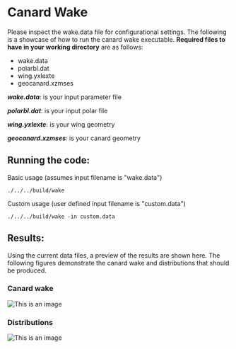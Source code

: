 # Canard Wake

Please inspect the wake.data file for configurational settings. The following is a showcase of how to run the canard wake executable. 
**Required files to have in your working directory** are as follows:

* wake.data 
* polarbl.dat
* wing.yxlexte 
* geocanard.xzmses

***wake.data***: is your input parameter file

***polarbl.dat***: is your input polar file

***wing.yxlexte***: is your wing geometry

***geocanard.xzmses***: is your canard geometry

## Running the code:
Basic usage (assumes input filename is "wake.data")

```
./../../build/wake
```

Custom usage (user defined input filename is "custom.data")

```
./../../build/wake -in custom.data
```

## Results:

Using the current data files, a preview of the results are shown here. The following figures demonstrate the canard wake and distributions that should be produced.

### Canard wake

![This is an image](https://github.com/carlos-pereyra/AeroDes/blob/master/docs/wake/canarwake_xz.png)

### Distributions

![This is an image](https://github.com/carlos-pereyra/AeroDes/blob/master/docs/wake/prandtline_ygw.png)
